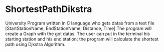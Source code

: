 # ShortestPathDikstra

University Program written in C language who gets datas from a text file [StartStationName, EndStationName, Distance, Time]
The program will create a Graph with the got datas.
The user can put in the terminal his starting station and his end station; the program will calculate the shortest path using Djkstra Algorithm.
